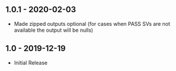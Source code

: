 ## 1.0.1 - 2020-02-03
 - Made zipped outputs optional (for cases when PASS SVs are not available the output will be nulls)
## 1.0   - 2019-12-19
 - Initial Release
